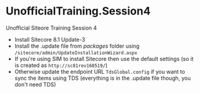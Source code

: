 # UnofficialTraining.Session4
Unofficial Siteore Training Session 4

- Install Sitecore 8.1 Update-3
- Install the .update file from *packages* folder using `/sitecore/admin/UpdateInstallationWizard.aspx`
- If you're using SIM to install Sitecore then use the default settings (so it is created as `http://sc81rev160519/`)
- Otherwise update the endpoint URL `TdsGlobal.config` if you want to sync the items using TDS (everything is in the .update file though, you don't need TDS)
